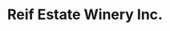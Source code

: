 ---
title: "Reif Estate Winery Inc."
url: /niagara-on-the-lake/reif-estate-winery-inc/
shop: Wein
---